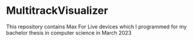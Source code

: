 # MultitrackVisualizer
This repository contains Max For Live devices which I programmed for my bachelor thesis in computer science in March 2023
